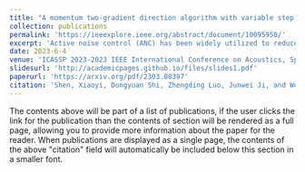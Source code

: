```yaml
---
title: "A momentum two-gradient direction algorithm with variable step size applied to solve practical output constraint issue for active noise control"
collection: publications
permalink: 'https://ieeexplore.ieee.org/abstract/document/10095950/'
excerpt: 'Active noise control (ANC) has been widely utilized to reduce unwanted environmental noise. The primary objective of ANC is to generate an anti-noise with the same amplitude but the opposite phase of the primary noise using the secondary source. However, the effectiveness of the ANC application is impacted by the speaker’s output saturation. This paper proposes a two-gradient direction ANC algorithm with a momentum factor to solve the saturation with faster convergence. In order to make it implemented in real-time, a computation-effective variable step size approach is applied to further reduce the steady-state error brought on by the changing gradient directions. The time constant and step size bound for the momentum two-gradient direction algorithm is analyzed. Simulation results show that the proposed algorithm performs effectively in the time-unvaried and time-varied environment.'
date: 2023-6-4
venue: 'ICASSP 2023-2023 IEEE International Conference on Acoustics, Speech and Signal Processing (ICASSP)'
slidesurl: 'http://academicpages.github.io/files/slides1.pdf'
paperurl: 'https://arxiv.org/pdf/2303.08397'
citation: 'Shen, Xiaoyi, Dongyuan Shi, Zhengding Luo, Junwei Ji, and Woon-Seng Gan. "A momentum two-gradient direction algorithm with variable step size applied to solve practical output constraint issue for active noise control." In ICASSP 2023-2023 IEEE International Conference on Acoustics, Speech and Signal Processing (ICASSP), pp. 1-5. IEEE, 2023.'
---
```


The contents above will be part of a list of publications, if the user clicks the link for the publication than the contents of section will be rendered as a full page, allowing you to provide more information about the paper for the reader. When publications are displayed as a single page, the contents of the above "citation" field will automatically be included below this section in a smaller font.